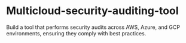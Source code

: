 # Multicloud-security-auditing-tool
Build a tool that performs security audits across AWS, Azure, and GCP environments, ensuring they comply with best practices.
